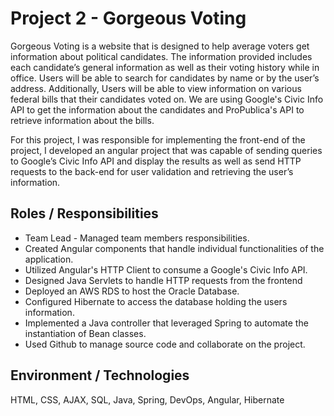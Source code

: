 # Project 2 - Gorgeous Voting
Gorgeous Voting is a website that is designed to help average voters get information about political candidates. The information provided includes each candidate’s general information as well as their voting history while in office. Users will be able to search for candidates by name or by the user’s address. Additionally, Users will be able to view information on various federal bills that their candidates voted on. We are using Google's Civic Info API to get the information about the candidates and ProPublica's API to retrieve information about the bills.

For this project, I was responsible for implementing the front-end of the project, I developed an angular project that was capable of sending queries to Google’s Civic Info API and display the results as well as send HTTP requests to the back-end for user validation and retrieving the user’s information.

## Roles / Responsibilities
 * Team Lead - Managed team members responsibilities.
 * Created Angular components that handle individual functionalities of the application.
 * Utilized Angular's HTTP Client to consume a Google's Civic Info API.
 * Designed Java Servlets to handle HTTP requests from the frontend
 * Deployed an AWS RDS to host the Oracle Database.
 * Configured Hibernate to access the database holding the users information.
 * Implemented a Java controller that leveraged Spring to automate the instantiation of Bean classes.
 * Used Github to manage source code and collaborate on the project.
 ## Environment / Technologies
 HTML, CSS, AJAX, SQL, Java, Spring, DevOps, Angular, Hibernate

